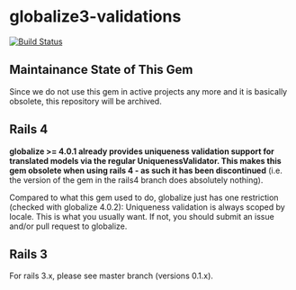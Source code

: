 # globalize3-validations

[![Build Status](https://travis-ci.org/emjot/globalize3-validations.png?branch=rails4)](https://travis-ci.org/emjot/globalize3-validations)

## Maintainance State of This Gem

Since we do not use this gem in active projects any more and it is basically obsolete, this repository will be archived.

## Rails 4

**globalize >= 4.0.1 already provides uniqueness validation support for translated models via the regular 
UniquenessValidator. This makes this gem obsolete when using rails 4 - as such it has been discontinued** 
(i.e. the version of the gem in the rails4 branch does absolutely nothing). 

Compared to what this gem used to do, globalize just has one restriction (checked with globalize 4.0.2): 
Uniqueness validation is always scoped by locale. This is what you usually want. 
If not, you should submit an issue and/or pull request to globalize.

## Rails 3

For rails 3.x, please see master branch (versions 0.1.x).
